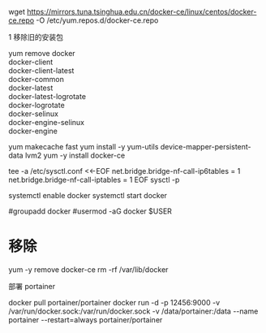 wget https://mirrors.tuna.tsinghua.edu.cn/docker-ce/linux/centos/docker-ce.repo -O /etc/yum.repos.d/docker-ce.repo

1 移除旧的安装包

yum remove docker \
docker-client \
docker-client-latest \
docker-common \
docker-latest \
docker-latest-logrotate \
docker-logrotate \
docker-selinux \
docker-engine-selinux \
docker-engine


yum makecache fast
yum install -y yum-utils device-mapper-persistent-data lvm2
yum -y install docker-ce

tee -a /etc/sysctl.conf <<-EOF
net.bridge.bridge-nf-call-ip6tables = 1
net.bridge.bridge-nf-call-iptables = 1
EOF
sysctl -p

systemctl enable docker
systemctl start docker

#groupadd docker
#usermod -aG docker $USER



#  移除
yum -y remove docker-ce
rm -rf /var/lib/docker




部署 portainer

docker pull portainer/portainer
docker run -d -p 12456:9000 -v /var/run/docker.sock:/var/run/docker.sock -v /data/portainer:/data --name portainer --restart=always portainer/portainer

